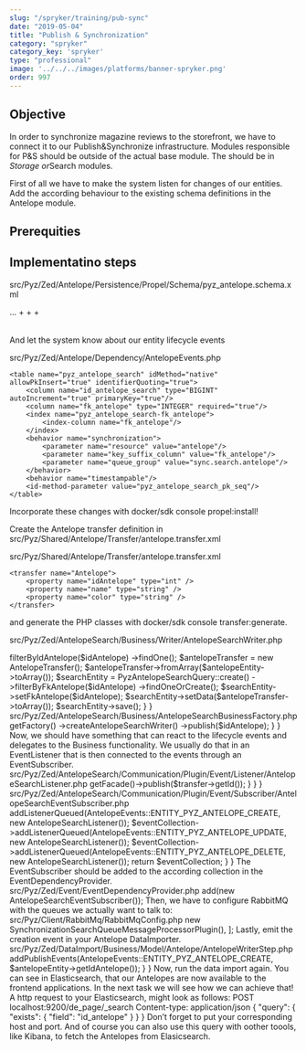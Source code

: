```yaml
---
slug: "/spryker/training/pub-sync"
date: "2019-05-04"
title: "Publish & Synchronization"
category: "spryker"
category_key: 'spryker'
type: "professional"
image: '../../../images/platforms/banner-spryker.png'
order: 997
---
```


## Objective

In order to synchronize magazine reviews to the storefront, we have to connect it to our Publish&Synchronize infrastructure. Modules responsible for P&S should be outside of the actual base module. The should be in *Storage or*Search modules.

First of all we have to make the system listen for changes of our entities. Add the according behaviour to the existing schema definitions in the Antelope module.

## Prerequities

## Implementatino steps

src/Pyz/Zed/Antelope/Persistence/Propel/Schema/pyz_antelope.schema.xml

<table name="pyz_antelope" ...>
    ...
+ <behavior name="event">
+ <parameter name="pyz_antelope_all" column="*"/>
+ </behavior>
</table>
And let the system know about our entity lifecycle events

src/Pyz/Zed/Antelope/Dependency/AntelopeEvents.php

<?php

namespace Pyz\Zed\Antelope\Dependency;

interface AntelopeEvents
{
    public const ENTITY_PYZ_ANTELOPE_CREATE = 'Entity.pyz_antelope.create';
    public const ENTITY_PYZ_ANTELOPE_UPDATE = 'Entity.pyz_antelope.update';
    public const ENTITY_PYZ_ANTELOPE_DELETE = 'Entity.pyz_antelope.delete';
}
For sure, we need business functionality, that allows us to de-normalize and store the prepared data. This will happen in the Business layer and we will expose the functionality through the facade. We also need to prepare data structures to hold our prepared data. By convention, these will be in *_storage or *_search tables in the corresponding modules.

Let’s create a module for searching Antelopes (AntelopeSearch) and add the database table for our search data to it in src/Pyz/Zed/AntelopeSearch/Persistence/Propel/Schema/pyz_antelope_search.schema.xml:

src/Pyz/Zed/AntelopeSearch/Persistence/Propel/Schema/pyz_antelope_search.schema.xml
<?xml version="1.0"?>
<database xmlns:xsi="http://www.w3.org/2001/XMLSchema-instance" name="zed" xsi:noNamespaceSchemaLocation="http://static.spryker.com/schema-01.xsd" namespace="Orm\Zed\AntelopeSearch\Persistence" package="src.Orm.Zed.AntelopeSearch.Persistence">

    <table name="pyz_antelope_search" idMethod="native" allowPkInsert="true" identifierQuoting="true">
        <column name="id_antelope_search" type="BIGINT" autoIncrement="true" primaryKey="true"/>
        <column name="fk_antelope" type="INTEGER" required="true"/>
        <index name="pyz_antelope_search-fk_antelope">
            <index-column name="fk_antelope"/>
        </index>
        <behavior name="synchronization">
            <parameter name="resource" value="antelope"/>
            <parameter name="key_suffix_column" value="fk_antelope"/>
            <parameter name="queue_group" value="sync.search.antelope"/>
        </behavior>
        <behavior name="timestampable"/>
        <id-method-parameter value="pyz_antelope_search_pk_seq"/>
    </table>

</database>
Incorporate these changes with docker/sdk console propel:install!

Create the Antelope transfer definition in src/Pyz/Shared/Antelope/Transfer/antelope.transfer.xml

src/Pyz/Shared/Antelope/Transfer/antelope.transfer.xml

<?xml version="1.0"?>

<transfers xmlns="spryker:transfer-01"
xmlns:xsi="http://www.w3.org/2001/XMLSchema-instance"
xsi:schemaLocation="spryker:transfer-01 http://static.spryker.com/transfer-01.xsd">

    <transfer name="Antelope">
        <property name="idAntelope" type="int" />
        <property name="name" type="string" />
        <property name="color" type="string" />
    </transfer>

</transfers>
and generate the PHP classes with docker/sdk console transfer:generate.

src/Pyz/Zed/AntelopeSearch/Business/Writer/AntelopeSearchWriter.php

<?php

namespace Pyz\Zed\AntelopeSearch\Business\Writer;

use Generated\Shared\Transfer\AntelopeTransfer;
use Orm\Zed\Antelope\Persistence\PyzAntelopeQuery;
use Orm\Zed\AntelopeSearch\Persistence\PyzAntelopeSearchQuery;

class AntelopeSearchWriter
{
    /**
     * @param int $idAntelope
     *
     * @return void
     */
    public function publish(int $idAntelope): void
    {
        $antelopeEntity = PyzAntelopeQuery::create()
            ->filterByIdAntelope($idAntelope)
            ->findOne();

        $antelopeTransfer = new AntelopeTransfer();
        $antelopeTransfer->fromArray($antelopeEntity->toArray());

        $searchEntity = PyzAntelopeSearchQuery::create()
            ->filterByFkAntelope($idAntelope)
            ->findOneOrCreate();
        $searchEntity->setFkAntelope($idAntelope);
        $searchEntity->setData($antelopeTransfer->toArray());

        $searchEntity->save();
    }
}
src/Pyz/Zed/AntelopeSearch/Business/AntelopeSearchBusinessFactory.php
<?php

namespace Pyz\Zed\AntelopeSearch\Business;

use Pyz\Zed\AntelopeSearch\Business\Writer\AntelopeSearchWriter;

class AntelopeSearchBusinessFactory
{
    /**
     * @return \Pyz\Zed\AntelopeSearch\Business\Writer\AntelopeSearchWriter
     */
    public function createAntelopeSearchWriter()
    {
        return new AntelopeSearchWriter();
    }
}
src/Pyz/Zed/AntelopeSearch/Business/AntelopeSearchFacadeInterface.php
<?php

namespace Pyz\Zed\AntelopeSearch\Business;

interface AntelopeSearchFacadeInterface
{
    /**
     * @param int $idAntelope
     *
     * @return void
     */
    public function publish(int $idAntelope): void;
}
src/Pyz/Zed/AntelopeSearch/Business/AntelopeSearchFacade.php
<?php

namespace Pyz\Zed\AntelopeSearch\Business;

use Spryker\Zed\Kernel\Business\AbstractFacade;

/**
 * @method \Pyz\Zed\AntelopeSearch\Business\AntelopeSearchBusinessFactory getFactory()
 */
class AntelopeSearchFacade extends AbstractFacade implements AntelopeSearchFacadeInterface
{
    /**
     * @param int $idAntelope
     *
     * @return void
     */
    public function publish(int $idAntelope): void
    {
        $this->getFactory()
            ->createAntelopeSearchWriter()
            ->publish($idAntelope);
    }
}
Now, we should have something that can react to the lifecycle events and delegates to the Business functionality. We usually do that in an EventListener that is then connected to the events through an EventSubscriber.

src/Pyz/Zed/AntelopeSearch/Communication/Plugin/Event/Listener/AntelopeSearchListener.php
<?php

namespace Pyz\Zed\AntelopeSearch\Communication\Plugin\Event\Listener;

use Pyz\Zed\Antelope\Dependency\AntelopeEvents;
use Spryker\Shared\Kernel\Transfer\TransferInterface;
use Spryker\Zed\Event\Dependency\Plugin\EventHandlerInterface;
use Spryker\Zed\Kernel\Communication\AbstractPlugin;

/**
 * @method \Pyz\Zed\AntelopeSearch\Business\AntelopeSearchFacadeInterface getFacade()
 */
class AntelopeSearchListener extends AbstractPlugin implements EventHandlerInterface
{
    /**
     * @param \Spryker\Shared\Kernel\Transfer\TransferInterface $transfer
     * @param string $eventName
     *
     * @return void
     */
    public function handle(TransferInterface $transfer, $eventName): void
    {
        /** @var \Generated\Shared\Transfer\EventEntityTransfer $transfer */
        if ($eventName === AntelopeEvents::ENTITY_PYZ_ANTELOPE_CREATE) {
            $this->getFacade()->publish($transfer->getId());
        }
    }
}
src/Pyz/Zed/AntelopeSearch/Communication/Plugin/Event/Subscriber/AntelopeSearchEventSubscriber.php
<?php

namespace Pyz\Zed\AntelopeSearch\Communication\Plugin\Event\Subscriber;

use Pyz\Zed\Antelope\Dependency\AntelopeEvents;
use Pyz\Zed\AntelopeSearch\Communication\Plugin\Event\Listener\AntelopeSearchListener;
use Spryker\Zed\Event\Dependency\EventCollectionInterface;
use Spryker\Zed\Event\Dependency\Plugin\EventSubscriberInterface;
use Spryker\Zed\Kernel\Communication\AbstractPlugin;

/**
 * @method \Pyz\Zed\AntelopeSearch\Business\AntelopeSearchFacadeInterface getFacade()
 */
class AntelopeSearchEventSubscriber extends AbstractPlugin implements EventSubscriberInterface
{
    /**
     * @param \Spryker\Zed\Event\Dependency\EventCollectionInterface $eventCollection
     *
     * @return \Spryker\Zed\Event\Dependency\EventCollectionInterface
     */
    public function getSubscribedEvents(EventCollectionInterface $eventCollection)
    {
        $eventCollection->addListenerQueued(AntelopeEvents::ENTITY_PYZ_ANTELOPE_CREATE, new AntelopeSearchListener());
        $eventCollection->addListenerQueued(AntelopeEvents::ENTITY_PYZ_ANTELOPE_UPDATE, new AntelopeSearchListener());
        $eventCollection->addListenerQueued(AntelopeEvents::ENTITY_PYZ_ANTELOPE_DELETE, new AntelopeSearchListener());

        return $eventCollection;
    }
}
The EventSubscriber should be added to the according collection in the EventDependencyProvider.

src/Pyz/Zed/Event/EventDependencyProvider.php
<?php

namespace Pyz\Zed\Event;

+ use Pyz\Zed\AntelopeSearch\Communication\Plugin\Event\Subscriber\AntelopeSearchEventSubscriber;
//...

class EventDependencyProvider extends SprykerEventDependencyProvider
{
    //...

    /**
     * @return \Spryker\Zed\Event\Dependency\EventSubscriberCollectionInterface
     */
    public function getEventSubscriberCollection()
    {
        $eventSubscriberCollection = parent::getEventSubscriberCollection();

        //...

        /**
         * Search Events
         */
        //...
+ $eventSubscriberCollection->add(new AntelopeSearchEventSubscriber());
Then, we have to configure RabbitMQ with the queues we actually want to talk to:

src/Pyz/Client/RabbitMq/RabbitMqConfig.php
<?php

namespace Pyz\Client\RabbitMq;

class RabbitMqConfig extends SprykerRabbitMqConfig
{
    /**
     * @return array
     */
    protected function getSynchronizationQueueConfiguration(): array
    {
        return [
            //...
+ 'sync.search.antelope',
        ];
    }
And tell the Queue module, that messages in this queue should be piped through the search synchronization.

src/Pyz/Zed/Queue/QueueDependencyProvider.php
<?php

namespace Pyz\Zed\Queue;

//...

class QueueDependencyProvider extends SprykerDependencyProvider
{
    /**
     * @param \Spryker\Zed\Kernel\Container $container
     *
     * @return \Spryker\Zed\Queue\Dependency\Plugin\QueueMessageProcessorPluginInterface[]
     */
    protected function getProcessorMessagePlugins(Container $container)
    {
        return [
            ///...
+ 'sync.search.antelope' => new SynchronizationSearchQueueMessageProcessorPlugin(),
        ];
Lastly, emit the creation event in your Antelope DataImporter.

src/Pyz/Zed/DataImport/Business/Model/Antelope/AntelopeWriterStep.php
<?php

namespace Pyz\Zed\DataImport\Business\Model\Antelope;

+ use Pyz\Zed\Antelope\Dependency\AntelopeEvents;
+ use Spryker\Zed\DataImport\Business\Model\DataImportStep\PublishAwareStep;
//...

- class AntelopeWriterStep implements DataImportStepInterface
+ class AntelopeWriterStep extends PublishAwareStep implements DataImportStepInterface
{
    //...

    public function execute(DataSetInterface $dataSet)
    {
        //...
+ $this->addPublishEvents(AntelopeEvents::ENTITY_PYZ_ANTELOPE_CREATE, $antelopeEntity->getIdAntelope());
    }
}
Now, run the data import again. You can see in Elasticsearch, that our Antelopes are now available to the frontend applications. In the next task we will see how we can achieve that!

A http request to your Elasticsearch, might look as follows:

POST localhost:9200/de_page/_search
Content-type: application/json

{
  "query": {
    "exists": {
      "field": "id_antelope"
    }
  }
}
Don’t forget to put your corresponding host and port. And of course you can also use this query with oother toools, like Kibana, to fetch the Antelopes from Elasicsearch.
